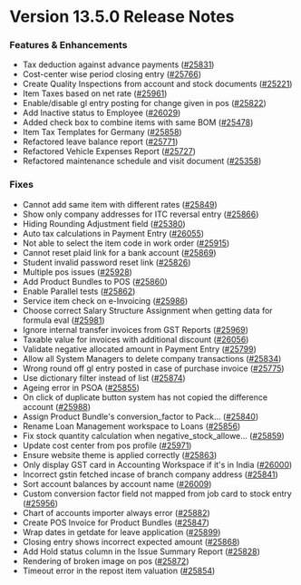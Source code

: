 # Version 13.5.0 Release Notes

### Features & Enhancements

- Tax deduction against advance payments ([#25831](https://github.com/frappe/psmnext/pull/25831))
- Cost-center wise period closing entry ([#25766](https://github.com/frappe/psmnext/pull/25766))
- Create Quality Inspections from account and stock documents ([#25221](https://github.com/frappe/psmnext/pull/25221))
- Item Taxes based on net rate ([#25961](https://github.com/frappe/psmnext/pull/25961))
- Enable/disable gl entry posting for change given in pos ([#25822](https://github.com/frappe/psmnext/pull/25822))
- Add Inactive status to Employee ([#26029](https://github.com/frappe/psmnext/pull/26029))
- Added check box to combine items with same BOM ([#25478](https://github.com/frappe/psmnext/pull/25478))
- Item Tax Templates for Germany ([#25858](https://github.com/frappe/psmnext/pull/25858))
- Refactored leave balance report ([#25771](https://github.com/frappe/psmnext/pull/25771))
- Refactored Vehicle Expenses Report ([#25727](https://github.com/frappe/psmnext/pull/25727))
- Refactored maintenance schedule and visit document ([#25358](https://github.com/frappe/psmnext/pull/25358))

### Fixes

- Cannot add same item with different rates ([#25849](https://github.com/frappe/psmnext/pull/25849))
- Show only company addresses for ITC reversal entry ([#25866](https://github.com/frappe/psmnext/pull/25866))
- Hiding Rounding Adjustment field ([#25380](https://github.com/frappe/psmnext/pull/25380))
- Auto tax calculations in Payment Entry ([#26055](https://github.com/frappe/psmnext/pull/26055))
- Not able to select the item code in work order ([#25915](https://github.com/frappe/psmnext/pull/25915))
- Cannot reset plaid link for a bank account ([#25869](https://github.com/frappe/psmnext/pull/25869))
- Student invalid password reset link ([#25826](https://github.com/frappe/psmnext/pull/25826))
- Multiple pos issues ([#25928](https://github.com/frappe/psmnext/pull/25928))
- Add Product Bundles to POS ([#25860](https://github.com/frappe/psmnext/pull/25860))
- Enable Parallel tests ([#25862](https://github.com/frappe/psmnext/pull/25862))
- Service item check on e-Invoicing ([#25986](https://github.com/frappe/psmnext/pull/25986))
- Choose correct Salary Structure Assignment when getting data for formula eval ([#25981](https://github.com/frappe/psmnext/pull/25981))
- Ignore internal transfer invoices from GST Reports ([#25969](https://github.com/frappe/psmnext/pull/25969))
- Taxable value for invoices with additional discount ([#26056](https://github.com/frappe/psmnext/pull/26056))
- Validate negative allocated amount in Payment Entry ([#25799](https://github.com/frappe/psmnext/pull/25799))
- Allow all System Managers to delete company transactions ([#25834](https://github.com/frappe/psmnext/pull/25834))
- Wrong round off gl entry posted in case of purchase invoice ([#25775](https://github.com/frappe/psmnext/pull/25775))
- Use dictionary filter instead of list ([#25874](https://github.com/frappe/psmnext/pull/25874))
- Ageing error in PSOA ([#25855](https://github.com/frappe/psmnext/pull/25855))
- On click of duplicate button system has not copied the difference account ([#25988](https://github.com/frappe/psmnext/pull/25988))
- Assign Product Bundle's conversion_factor to Pack… ([#25840](https://github.com/frappe/psmnext/pull/25840))
- Rename Loan Management workspace to Loans ([#25856](https://github.com/frappe/psmnext/pull/25856))
- Fix stock quantity calculation when negative_stock_allowe… ([#25859](https://github.com/frappe/psmnext/pull/25859))
- Update cost center from pos profile ([#25971](https://github.com/frappe/psmnext/pull/25971))
- Ensure website theme is applied correctly ([#25863](https://github.com/frappe/psmnext/pull/25863))
- Only display GST card in Accounting Workspace if it's in India ([#26000](https://github.com/frappe/psmnext/pull/26000))
- Incorrect gstin fetched incase of branch company address ([#25841](https://github.com/frappe/psmnext/pull/25841))
- Sort account balances by account name ([#26009](https://github.com/frappe/psmnext/pull/26009))
- Custom conversion factor field not mapped from job card to stock entry ([#25956](https://github.com/frappe/psmnext/pull/25956))
- Chart of accounts importer always error ([#25882](https://github.com/frappe/psmnext/pull/25882))
- Create POS Invoice for Product Bundles ([#25847](https://github.com/frappe/psmnext/pull/25847))
- Wrap dates in getdate for leave application ([#25899](https://github.com/frappe/psmnext/pull/25899))
- Closing entry shows incorrect expected amount ([#25868](https://github.com/frappe/psmnext/pull/25868))
- Add Hold status column in the Issue Summary Report ([#25828](https://github.com/frappe/psmnext/pull/25828))
- Rendering of broken image on pos ([#25872](https://github.com/frappe/psmnext/pull/25872))
- Timeout error in the repost item valuation ([#25854](https://github.com/frappe/psmnext/pull/25854))